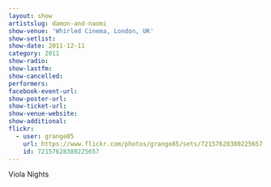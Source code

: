 ```yaml
---
layout: show
artistslug: damon-and-naomi
show-venue: 'Whirled Cinema, London, UK'
show-setlist: 
show-date: 2011-12-11
category: 2011
show-radio: 
show-lastfm: 
show-cancelled: 
performers: 
facebook-event-url: 
show-poster-url: 
show-ticket-url: 
show-venue-website: 
show-additional: 
flickr:
  - user: grange85
    url: https://www.flickr.com/photos/grange85/sets/72157628380225657
    id: 72157628380225657
---
```


Viola Nights